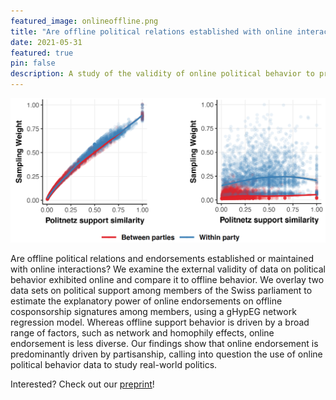 ```yaml
---
featured_image: onlineoffline.png
title: "Are offline political relations established with online interactions?"
date: 2021-05-31
featured: true
pin: false
description: A study of the validity of online political behavior to proxy offline relations.
---
```


![plots](onlineoffline.png)

Are offline political relations and endorsements established or maintained with online interactions? We examine the external validity of data on political behavior exhibited online and compare it to offline behavior.  We overlay two data sets on political support among members of the Swiss parliament to estimate the explanatory power of online endorsements on offline cosponsorship signatures among members, using a gHypEG network regression model. Whereas offline support behavior is driven by a broad range of factors, such as network and homophily effects, online endorsement is less diverse. Our findings show that online endorsement is predominantly driven by partisanship, calling into question the use of online political behavior data to study real-world politics.

Interested? Check out our [preprint](https://osf.io/preprints/socarxiv/j4fp6/)!